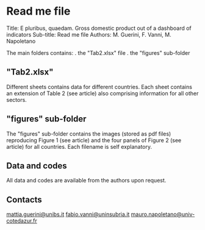# Read me file

Title:      E pluribus, quaedam. Gross domestic product out of a dashboard of indicators
Sub-title:  Read me file
Authors:    M. Guerini, F. Vanni, M. Napoletano

The main folders contains:
. the "Tab2.xlsx" file
. the "figures" sub-folder	


## "Tab2.xlsx"
Different sheets contains data for different countries.
Each sheet contains an extension of Table 2 (see article) also comprising information for all other sectors.


## "figures" sub-folder
The "figures" sub-folder contains the images (stored as pdf files) reproducing Figure 1 (see article) and the four panels of Figure 2 (see article) for all countries. Each filename is self explanatory.


## Data and  codes
All data and codes are available from the authors upon request.


## Contacts
mattia.guerini@unibs.it
fabio.vanni@uninsubria.it
mauro.napoletano@univ-cotedazur.fr
